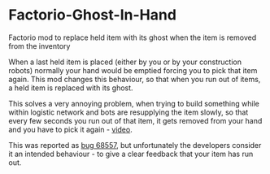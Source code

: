 # Factorio-Ghost-In-Hand
Factorio mod to replace held item with its ghost when the item is removed from the inventory

When a last held item is placed (either by you or by your construction robots) normally your hand would be emptied forcing
you to pick that item again. This mod changes this behaviour, so that when you run out of items, a held item is replaced with its ghost.

This solves a very annoying problem, when trying to build something while within logistic network and bots are resupplying the item slowly,
so that every few seconds you run out of that item, it gets removed from your hand and you have to pick it again - [video](https://www.youtube.com/watch?v=vNYF_V51h_g&t=10).

This was reported as [bug 68557](https://forums.factorio.com/viewtopic.php?f=23&t=68557), but unfortunately the developers
consider it an intended behaviour - to give a clear feedback that your item has run out.
